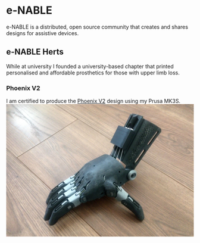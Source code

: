 
# e-NABLE


e-NABLE is a distributed, open source community that creates and shares designs for assistive devices.

## e-NABLE Herts

While at university I founded a university-based chapter that printed personalised and affordable prosthetics for those with upper limb loss. 

### Phoenix V2
I am certified to produce the [Phoenix V2](https://www.thingiverse.com/thing:1453190#files) design using my Prusa MK3S.
![Assembled Phoenix V2 Hand](img/hand.jpg)
